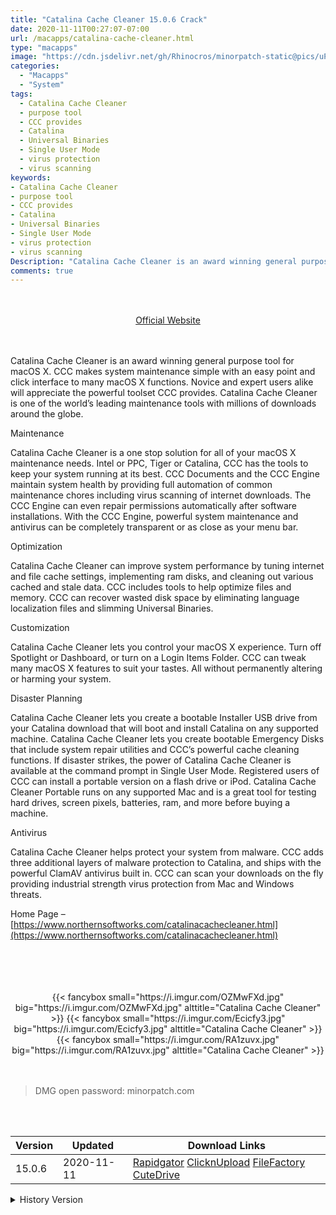```yaml
---
title: "Catalina Cache Cleaner 15.0.6 Crack"
date: 2020-11-11T00:27:07-07:00
url: /macapps/catalina-cache-cleaner.html
type: "macapps"
image: "https://cdn.jsdelivr.net/gh/Rhinocros/minorpatch-static@pics/uPic/npa7eK.png"
categories:
  - "Macapps"
  - "System"
tags:
  - Catalina Cache Cleaner
  - purpose tool
  - CCC provides
  - Catalina
  - Universal Binaries
  - Single User Mode
  - virus protection
  - virus scanning
keywords:
- Catalina Cache Cleaner
- purpose tool
- CCC provides
- Catalina
- Universal Binaries
- Single User Mode
- virus protection
- virus scanning
Description: "Catalina Cache Cleaner is an award winning general purpose tool for macOS X. CCC makes system maintenance simple with an easy point and click interface to many macOS X functions"
comments: true
---
```


<br/>
<br/>
<center>
<a href="https://www.northernsoftworks.com/catalinacachecleaner.html" target="blank"><div class="border border-blue-500 rounded-lg transition duration-500 
    ease-in-out w-48 text-lg text-blue-500 text-center px-2 hover:bg-blue-500 hover:text-white">
  Official Website 
</div></a>
</center>
<br/>
<br/>

Catalina Cache Cleaner is an award winning general purpose tool for macOS X. CCC makes system maintenance simple with an easy point and click interface to many macOS X functions. Novice and expert users alike will appreciate the powerful toolset CCC provides. Catalina Cache Cleaner is one of the world’s leading maintenance tools with millions of downloads around the globe.

Maintenance

Catalina Cache Cleaner is a one stop solution for all of your macOS X maintenance needs. Intel or PPC, Tiger or Catalina, CCC has the tools to keep your system running at its best. CCC Documents and the CCC Engine maintain system health by providing full automation of common maintenance chores including virus scanning of internet downloads. The CCC Engine can even repair permissions automatically after software installations. With the CCC Engine, powerful system maintenance and antivirus can be completely transparent or as close as your menu bar.

Optimization

Catalina Cache Cleaner can improve system performance by tuning internet and file cache settings, implementing ram disks, and cleaning out various cached and stale data. CCC includes tools to help optimize files and memory. CCC can recover wasted disk space by eliminating language localization files and slimming Universal Binaries.

Customization

Catalina Cache Cleaner lets you control your macOS X experience. Turn off Spotlight or Dashboard, or turn on a Login Items Folder. CCC can tweak many macOS X features to suit your tastes. All without permanently altering or harming your system.

Disaster Planning

Catalina Cache Cleaner lets you create a bootable Installer USB drive from your Catalina download that will boot and install Catalina on any supported machine. Catalina Cache Cleaner lets you create bootable Emergency Disks that include system repair utilities and CCC’s powerful cache cleaning functions. If disaster strikes, the power of Catalina Cache Cleaner is available at the command prompt in Single User Mode. Registered users of CCC can install a portable version on a flash drive or iPod. Catalina Cache Cleaner Portable runs on any supported Mac and is a great tool for testing hard drives, screen pixels, batteries, ram, and more before buying a machine.

Antivirus

Catalina Cache Cleaner helps protect your system from malware. CCC adds three additional layers of malware protection to Catalina, and ships with the powerful ClamAV antivirus built in. CCC can scan your downloads on the fly providing industrial strength virus protection from Mac and Windows threats.



Home Page – [https://www.northernsoftworks.com/catalinacachecleaner.html](https://www.northernsoftworks.com/catalinacachecleaner.html)

<br/>
<br/>
<script async src="https://pagead2.googlesyndication.com/pagead/js/adsbygoogle.js"></script>
<ins class="adsbygoogle"
     style="display:block; text-align:center;"
     data-ad-layout="in-article"
     data-ad-format="fluid"
     data-ad-client="ca-pub-8746275014476192"
     data-ad-slot="5144997159"></ins>
<script>
     (adsbygoogle = window.adsbygoogle || []).push({});
</script>
<br/>
<br/>


<center>
<div class="w-full grid grid-cols-3 flex gap-2">
{{< fancybox small="https://i.imgur.com/OZMwFXd.jpg" big="https://i.imgur.com/OZMwFXd.jpg" alttitle="Catalina Cache Cleaner" >}}
{{< fancybox small="https://i.imgur.com/Ecicfy3.jpg" big="https://i.imgur.com/Ecicfy3.jpg" alttitle="Catalina Cache Cleaner" >}}
{{< fancybox small="https://i.imgur.com/RA1zuvx.jpg" big="https://i.imgur.com/RA1zuvx.jpg" alttitle="Catalina Cache Cleaner" >}}
</div>
</center>

<br/>
<br/>


> DMG open password: minorpatch.com

<br/>

<br/>
<div id="history_version" class="history_version">

| Version | Updated | Download Links |
| ---- | ---- | ---- |
| 15.0.6 | 2020-11-11 | [Rapidgator](https://ouo.io/1GVJll)   [ClicknUpload](https://ouo.io/be3Gulx)   [FileFactory](https://ouo.io/ddr5ev)   [CuteDrive](https://ouo.io/yRDihi) |
<details>
<summary>History Version</summary>

| Version | Updated | Download Links |
| ---- | ---- | ---- |
| 15.0.5 | 2020-07-17 | [UsersCloud](https://ouo.io/xk4JLF)   [ClicknUpload](https://ouo.io/Do0sgx)   [FileFactory](https://ouo.io/TXKaXQ)   [CuteDrive](https://ouo.io/yeZGs0) |
| 15.0.4 | 2020-03-27 | [UsersCloud](https://ouo.io/JjsMLH)   [ClicknUpload](https://ouo.io/GxlaGI)   [FileFactory](https://ouo.io/vdtirR7)   [CuteDrive](https://ouo.io/Srvp0U) |
</details>

</div>
